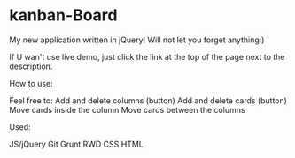 # kanban-Board
 My new application written in jQuery!  Will not let you forget anything:)
 
If U wan't use live demo, just click the link at the top of the page next to the description.


How to use:

Feel free to:
Add and delete columns (button)
Add and delete cards (button)
Move cards inside the column
Move cards between the columns

Used:

JS/jQuery
Git
Grunt
RWD
CSS
HTML
